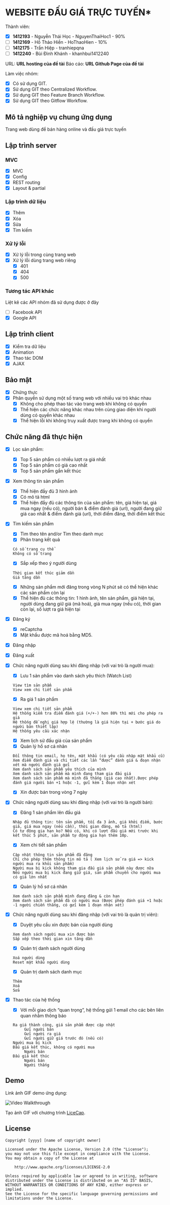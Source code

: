 # WEBSITE ĐẤU GIÁ TRỰC TUYẾN*

Thành viên:
* [x] **1412193** - Nguyễn Thái Học - NguyenThaiHoc1 - 90%
* [ ] **1412169** - Hồ Thảo Hiền - HoThaoHien - 10%
* [ ] **1412175** - Trần Hiệp - tranhiepqna
* [ ] **1412240** - Bùi Đình Khánh - khanhbui1412240

URL: **URL hosting của đề tài**
Báo cáo: **URL Github Page của đề tài**

Làm việc nhóm:
* [X] Có sử dụng GIT.
* [X] Sử dụng GIT theo Centralized Workflow.
* [X] Sử dụng GIT theo Feature Branch Workflow.
* [X] Sử dụng GIT theo Gitflow Workflow.

## Mô tả nghiệp vụ chung ứng dụng
Trang web dùng để bán hàng online và đấu giá trực tuyến 

## Lập trình server
### MVC
* [X] MVC
* [X] Config
* [X] REST routing
* [X] Layout & partial

### Lập trình dữ liệu
* [X] Thêm
* [X] Xóa
* [X] Sửa
* [X] Tìm kiếm

### Xử lý lỗi
* [X] Xử lý lỗi trong cùng trang web
* [X] Xử lý lỗi dùng trang web riêng
   * [X] 401
   * [X] 404
   * [X] 500

### Tương tác API khác
Liệt kê các API nhóm đã sử dụng được ở đây
* [ ] Facebook API
* [X] Google API

## Lập trình client
* [X] Kiểm tra dữ liệu
* [X] Animation
* [X] Thao tác DOM
* [X] AJAX

## Bảo mật
* [X] Chứng thực 
* [X] Phân quyền sử dụng một số trang web với nhiều vai trò khác nhau
   * [X] Không cho phép thao tác vào trang web khi không có quyền
   * [X] Thể hiện các chức năng khác nhau trên cùng giao diện khi người dùng có quyền khác nhau
   * [X] Thể hiện lỗi khi không truy xuất được trang khi không có quyền

## Chức năng đã thực hiện
* [X] Lọc sản phẩm: 
   * [X] Top 5 sản phẩm có nhiều lượt ra giá nhất
   * [X] Top 5 sản phẩm có giá cao nhất
   * [X] Top 5 sản phẩm gần kết thúc

* [X] Xem thông tin sản phẩm
   * [X] Thể hiện đầy đủ 3 hình ảnh
   * [X] Có mô tả html
   * [X] Thể hiện đầy đủ các thông tin của sản phẩm: tên, giá hiện tại, giá mua ngay (nếu có), người bán & điểm đánh giá (url), người đang giữ giá cao nhất & điểm đánh giá (url), thời điểm đăng, thời điểm kết thúc
   
* [X] Tìm kiếm sản phẩm
   * [X] Tìm theo tên and/or Tìm theo danh mục
   * [X] Phân trang kết quả
    ```
    Có số trang cụ thể
    Không có số trang
    ```
   * [X] Sắp xếp theo ý người dùng
    ```
    Thời gian kết thúc giảm dần
    Giá tăng dần
    ```
   * [X] Những sản phẩm mới đăng trong vòng N phút sẽ có thể hiện khác các sản phẩm còn lại
   * [X] Thể hiện đủ các thông tin: 1 hình ảnh, tên sản phẩm, giá hiện tại, người dùng đang giữ giá (mã hoá), giá mua ngay (nếu có), thời gian còn lại, số lượt ra giá hiện tại
* [X] Đăng ký
   * [X] reCaptcha
   * [X] Mật khẩu được mã hoá bằng MD5.
* [X] Đăng nhập
* [X] Đăng xuất 
* [X] Chức năng người dùng sau khi đăng nhập (với vai trò là người mua):
   * [X] Lưu 1 sản phẩm vào danh sách yêu thích (Watch List)
   ```
   View tìm sản phẩm
   View xem chi tiết sản phẩm
   ```
   * [X] Ra giá 1 sản phẩm
  ```
  View xem chi tiết sản phẩm
  Hệ thống kiểm tra điểm đánh giá (+/+-) hơn 80% thì mới cho phép ra giá
  Hệ thống đề nghị giá hợp lệ (thường là giá hiện tại + bước giá do người bán thiết lập)
  Hệ thống yêu cầu xác nhận
  ```
   * [X] Xem lịch sử đấu giá của sản phẩm
   * [X] Quản lý hồ sơ cá nhân
   ```
   Đổi thông tin email, họ tên, mật khẩu (có yêu cầu nhập mật khẩu cũ)
   Xem điểm đánh giá và chi tiết các lần “được” đánh giá & đoạn nhận xét mà người đánh giá gửi
   Xem danh sách sản phẩm yêu thích của mình
   Xem danh sách sản phẩm mà mình đang tham gia đấu giá
   Xem danh sách sản phẩm mà mình đã thắng (giá cao nhất).Được phép đánh giá người bán +1 hoặc -1, gửi kèm 1 đoạn nhận xét
    ```
   * [X] Xin được bán trong vòng 7 ngày

* [X] Chức năng người dùng sau khi đăng nhập (với vai trò là người bán):

   * [X] Đăng 1 sản phẩm lên đấu giá
    ```
    Nhập đủ thông tin: tên sản phẩm, tối đa 3 ảnh, giá khởi điểm, bước giá, giá mua ngay (nếu cần), thời gian đăng, mô tả (html)
    Có tự động gia hạn ko? Nếu có, khi có lượt đấu giá mới trước khi kết thúc 5 phút, sản phẩm tự động gia hạn thêm 10p.
    ```
   * [X] Xem chi tiết sản phẩm
   ```
   Cập nhật thông tin sản phẩm đã đăng
   Chỉ cho phép thêm thông tin mô tả ( Xem lịch sử ra giá => kick người mua ra khỏi sản phẩm)
   Người mua bị kick không tham gia đấu giá sản phẩm này được nữa
   Nếu người mua bị kick đang giữ giá, sản phẩm chuyển cho người mua có giá lớn nhất
   ```
   * [X] Quản lý hồ sơ cá nhân
   ```
   Xem danh sách sản phẩm mình đang đăng & còn hạn
   Xem danh sách sản phẩm đã có người mua (Được phép đánh giá +1 hoặc -1 người chiến thắng, có gửi kèm 1 đoạn nhận xét)
   ```
    
* [X] Chức năng người dùng sau khi đăng nhập (với vai trò là quản trị viên):
   * [X] Duyệt yêu cầu xin được bán của người dùng
   ```
   Xem danh sách người mua xin được bán
   Sắp xếp theo thời gian xin tăng dần
   ```
  
   * [X] Quản trị danh sách người dùng
   ```
   Xoá người dùng
   Reset mật khẩu người dùng
   ```
   * [X] Quản trị danh sách danh mục
   ```
   Thêm
   Xoá
   Sửa
  ```
* [X] Thao tác của hệ thống

   * [X] Với mỗi giao dịch “quan trọng”, hệ thống gửi 1 email cho các bên liên quan nhằm thông báo
   ```
   Ra giá thành công, giá sản phẩm được cập nhật
		Gửi người bán
		Gửi người ra giá
		Gửi người giữ giá trước đó (nếu có)
   Người mua bị kick
   Đấu giá kết thúc, không có người mua
  		Người bán
   Đấu giá kết thúc
		Người bán
		Người thắng
   ```









## Demo

Link ảnh GIF demo ứng dụng:

![Video Walkthrough](demo.gif)

Tạo ảnh GIF với chương trình [LiceCap](http://www.cockos.com/licecap/).


## License

    Copyright [yyyy] [name of copyright owner]

    Licensed under the Apache License, Version 2.0 (the "License");
    you may not use this file except in compliance with the License.
    You may obtain a copy of the License at

        http://www.apache.org/licenses/LICENSE-2.0

    Unless required by applicable law or agreed to in writing, software
    distributed under the License is distributed on an "AS IS" BASIS,
    WITHOUT WARRANTIES OR CONDITIONS OF ANY KIND, either express or implied.
    See the License for the specific language governing permissions and
    limitations under the License.
